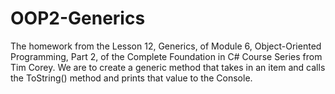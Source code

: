 # OOP2-Generics
The homework from the Lesson 12, Generics, of Module 6, Object-Oriented Programming, Part 2, of the Complete Foundation in C# Course Series from Tim Corey. We are to create a generic method that takes in an item and calls the ToString() method and prints that value to the Console.

